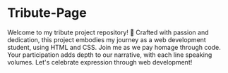 # Tribute-Page
Welcome to my tribute project repository! 🌟 Crafted with passion and dedication, this project embodies my journey as a web development student, using HTML and CSS. Join me as we pay homage through code. Your participation adds depth to our narrative, with each line speaking volumes. Let's celebrate expression through web development!
